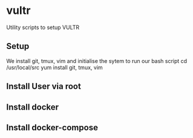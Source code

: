 # vultr
Utility scripts to setup VULTR


## Setup
We install git, tmux, vim and initialise the sytem to run our bash script
cd /usr/local/src
yum install git, tmux, vim


## Install User via root

## Install docker

## Install docker-compose
